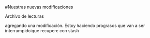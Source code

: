 #Nuestras nuevas modificaciones

Archivo de lecturas

agregando una modificación. Estoy haciendo prograsos que van a ser interrumpidoique recupere con stash
